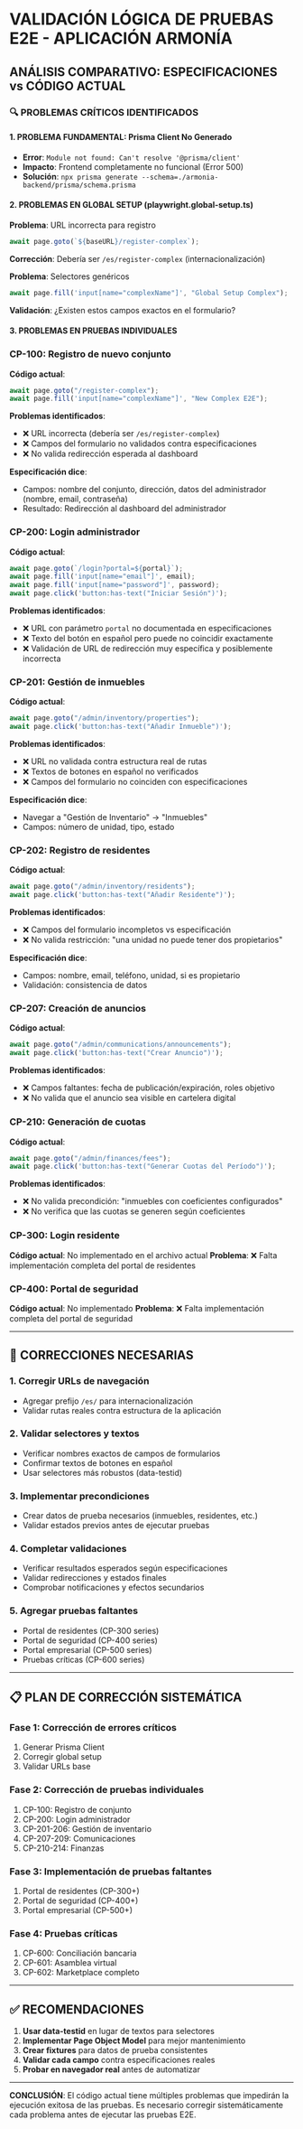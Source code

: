 # VALIDACIÓN LÓGICA DE PRUEBAS E2E - APLICACIÓN ARMONÍA

## ANÁLISIS COMPARATIVO: ESPECIFICACIONES vs CÓDIGO ACTUAL

### 🔍 PROBLEMAS CRÍTICOS IDENTIFICADOS

#### 1. **PROBLEMA FUNDAMENTAL: Prisma Client No Generado**
- **Error**: `Module not found: Can't resolve '@prisma/client'`
- **Impacto**: Frontend completamente no funcional (Error 500)
- **Solución**: `npx prisma generate --schema=./armonia-backend/prisma/schema.prisma`

#### 2. **PROBLEMAS EN GLOBAL SETUP (playwright.global-setup.ts)**

**Problema**: URL incorrecta para registro
```typescript
await page.goto(`${baseURL}/register-complex`);
```
**Corrección**: Debería ser `/es/register-complex` (internacionalización)

**Problema**: Selectores genéricos
```typescript
await page.fill('input[name="complexName"]', "Global Setup Complex");
```
**Validación**: ¿Existen estos campos exactos en el formulario?

#### 3. **PROBLEMAS EN PRUEBAS INDIVIDUALES**

### CP-100: Registro de nuevo conjunto
**Código actual**:
```typescript
await page.goto("/register-complex");
await page.fill('input[name="complexName"]', "New Complex E2E");
```
**Problemas identificados**:
- ❌ URL incorrecta (debería ser `/es/register-complex`)
- ❌ Campos del formulario no validados contra especificaciones
- ❌ No valida redirección esperada al dashboard

**Especificación dice**:
- Campos: nombre del conjunto, dirección, datos del administrador (nombre, email, contraseña)
- Resultado: Redirección al dashboard del administrador

### CP-200: Login administrador
**Código actual**:
```typescript
await page.goto(`/login?portal=${portal}`);
await page.fill('input[name="email"]', email);
await page.fill('input[name="password"]', password);
await page.click('button:has-text("Iniciar Sesión")');
```
**Problemas identificados**:
- ❌ URL con parámetro `portal` no documentada en especificaciones
- ❌ Texto del botón en español pero puede no coincidir exactamente
- ❌ Validación de URL de redirección muy específica y posiblemente incorrecta

### CP-201: Gestión de inmuebles
**Código actual**:
```typescript
await page.goto("/admin/inventory/properties");
await page.click('button:has-text("Añadir Inmueble")');
```
**Problemas identificados**:
- ❌ URL no validada contra estructura real de rutas
- ❌ Textos de botones en español no verificados
- ❌ Campos del formulario no coinciden con especificaciones

**Especificación dice**:
- Navegar a "Gestión de Inventario" -> "Inmuebles"
- Campos: número de unidad, tipo, estado

### CP-202: Registro de residentes
**Código actual**:
```typescript
await page.goto("/admin/inventory/residents");
await page.click('button:has-text("Añadir Residente")');
```
**Problemas identificados**:
- ❌ Campos del formulario incompletos vs especificación
- ❌ No valida restricción: "una unidad no puede tener dos propietarios"

**Especificación dice**:
- Campos: nombre, email, teléfono, unidad, si es propietario
- Validación: consistencia de datos

### CP-207: Creación de anuncios
**Código actual**:
```typescript
await page.goto("/admin/communications/announcements");
await page.click('button:has-text("Crear Anuncio")');
```
**Problemas identificados**:
- ❌ Campos faltantes: fecha de publicación/expiración, roles objetivo
- ❌ No valida que el anuncio sea visible en cartelera digital

### CP-210: Generación de cuotas
**Código actual**:
```typescript
await page.goto("/admin/finances/fees");
await page.click('button:has-text("Generar Cuotas del Período")');
```
**Problemas identificados**:
- ❌ No valida precondición: "inmuebles con coeficientes configurados"
- ❌ No verifica que las cuotas se generen según coeficientes

### CP-300: Login residente
**Código actual**: No implementado en el archivo actual
**Problema**: ❌ Falta implementación completa del portal de residentes

### CP-400: Portal de seguridad
**Código actual**: No implementado
**Problema**: ❌ Falta implementación completa del portal de seguridad

---

## 🔧 CORRECCIONES NECESARIAS

### 1. **Corregir URLs de navegación**
- Agregar prefijo `/es/` para internacionalización
- Validar rutas reales contra estructura de la aplicación

### 2. **Validar selectores y textos**
- Verificar nombres exactos de campos de formularios
- Confirmar textos de botones en español
- Usar selectores más robustos (data-testid)

### 3. **Implementar precondiciones**
- Crear datos de prueba necesarios (inmuebles, residentes, etc.)
- Validar estados previos antes de ejecutar pruebas

### 4. **Completar validaciones**
- Verificar resultados esperados según especificaciones
- Validar redirecciones y estados finales
- Comprobar notificaciones y efectos secundarios

### 5. **Agregar pruebas faltantes**
- Portal de residentes (CP-300 series)
- Portal de seguridad (CP-400 series)
- Portal empresarial (CP-500 series)
- Pruebas críticas (CP-600 series)

---

## 📋 PLAN DE CORRECCIÓN SISTEMÁTICA

### Fase 1: Corrección de errores críticos
1. Generar Prisma Client
2. Corregir global setup
3. Validar URLs base

### Fase 2: Corrección de pruebas individuales
1. CP-100: Registro de conjunto
2. CP-200: Login administrador
3. CP-201-206: Gestión de inventario
4. CP-207-209: Comunicaciones
5. CP-210-214: Finanzas

### Fase 3: Implementación de pruebas faltantes
1. Portal de residentes (CP-300+)
2. Portal de seguridad (CP-400+)
3. Portal empresarial (CP-500+)

### Fase 4: Pruebas críticas
1. CP-600: Conciliación bancaria
2. CP-601: Asamblea virtual
3. CP-602: Marketplace completo

---

## ✅ RECOMENDACIONES

1. **Usar data-testid** en lugar de textos para selectores
2. **Implementar Page Object Model** para mejor mantenimiento
3. **Crear fixtures** para datos de prueba consistentes
4. **Validar cada campo** contra especificaciones reales
5. **Probar en navegador real** antes de automatizar

---

**CONCLUSIÓN**: El código actual tiene múltiples problemas que impedirán la ejecución exitosa de las pruebas. Es necesario corregir sistemáticamente cada problema antes de ejecutar las pruebas E2E.

